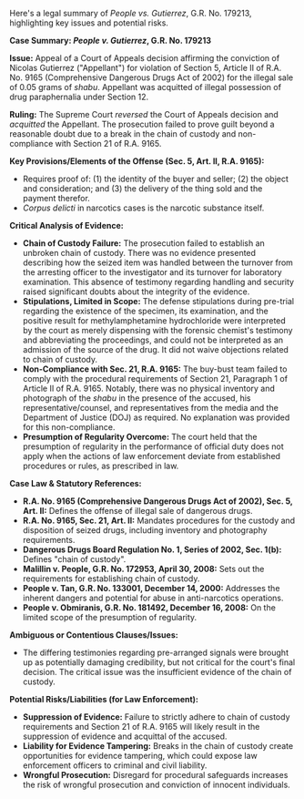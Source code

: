 Here's a legal summary of *People vs. Gutierrez*, G.R. No. 179213, highlighting key issues and potential risks.

**Case Summary: *People v. Gutierrez*, G.R. No. 179213**

**Issue:** Appeal of a Court of Appeals decision affirming the conviction of Nicolas Gutierrez ("Appellant") for violation of Section 5, Article II of R.A. No. 9165 (Comprehensive Dangerous Drugs Act of 2002) for the illegal sale of 0.05 grams of *shabu*.  Appellant was acquitted of illegal possession of drug paraphernalia under Section 12.

**Ruling:**  The Supreme Court *reversed* the Court of Appeals decision and *acquitted* the Appellant. The prosecution failed to prove guilt beyond a reasonable doubt due to a break in the chain of custody and non-compliance with Section 21 of R.A. 9165.

**Key Provisions/Elements of the Offense (Sec. 5, Art. II, R.A. 9165):**

*   Requires proof of: (1) the identity of the buyer and seller; (2) the object and consideration; and (3) the delivery of the thing sold and the payment therefor.
*   *Corpus delicti* in narcotics cases is the narcotic substance itself.

**Critical Analysis of Evidence:**

*   **Chain of Custody Failure:** The prosecution failed to establish an unbroken chain of custody. There was no evidence presented describing how the seized item was handled between the turnover from the arresting officer to the investigator and its turnover for laboratory examination. This absence of testimony regarding handling and security raised significant doubts about the integrity of the evidence.
*   **Stipulations, Limited in Scope:** The defense stipulations during pre-trial regarding the existence of the specimen, its examination, and the positive result for methylamphetamine hydrochloride were interpreted by the court as merely dispensing with the forensic chemist's testimony and abbreviating the proceedings, and could not be interpreted as an admission of the source of the drug. It did not waive objections related to chain of custody.
*   **Non-Compliance with Sec. 21, R.A. 9165:** The buy-bust team failed to comply with the procedural requirements of Section 21, Paragraph 1 of Article II of R.A. 9165. Notably, there was no physical inventory and photograph of the *shabu* in the presence of the accused, his representative/counsel, and representatives from the media and the Department of Justice (DOJ) as required. No explanation was provided for this non-compliance.
*   **Presumption of Regularity Overcome:** The court held that the presumption of regularity in the performance of official duty does not apply when the actions of law enforcement deviate from established procedures or rules, as prescribed in law.

**Case Law & Statutory References:**

*   **R.A. No. 9165 (Comprehensive Dangerous Drugs Act of 2002), Sec. 5, Art. II:** Defines the offense of illegal sale of dangerous drugs.
*   **R.A. No. 9165, Sec. 21, Art. II:** Mandates procedures for the custody and disposition of seized drugs, including inventory and photography requirements.
*   **Dangerous Drugs Board Regulation No. 1, Series of 2002, Sec. 1(b):** Defines "chain of custody".
*   **Malillin v. People, G.R. No. 172953, April 30, 2008:** Sets out the requirements for establishing chain of custody.
*   **People v. Tan, G.R. No. 133001, December 14, 2000:** Addresses the inherent dangers and potential for abuse in anti-narcotics operations.
*   **People v. Obmiranis, G.R. No. 181492, December 16, 2008:** On the limited scope of the presumption of regularity.

**Ambiguous or Contentious Clauses/Issues:**

*   The differing testimonies regarding pre-arranged signals were brought up as potentially damaging credibility, but not critical for the court's final decision. The critical issue was the insufficient evidence of the chain of custody.

**Potential Risks/Liabilities (for Law Enforcement):**

*   **Suppression of Evidence:** Failure to strictly adhere to chain of custody requirements and Section 21 of R.A. 9165 will likely result in the suppression of evidence and acquittal of the accused.
*   **Liability for Evidence Tampering:** Breaks in the chain of custody create opportunities for evidence tampering, which could expose law enforcement officers to criminal and civil liability.
*   **Wrongful Prosecution:** Disregard for procedural safeguards increases the risk of wrongful prosecution and conviction of innocent individuals.
